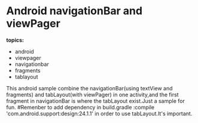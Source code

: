 
# Android navigationBar and viewPager

**topics:**
- android
- viewpager
- navigationbar
- fragments
- tablayout


This android sample combine the navigationBar(using textView and fragments) and tabLayout(with viewPager) in one activity,and the first fragment in navigationBar is where the tabLayout exist.Just a sample for fun.
#Remenber to add dependency in build.gradle :compile 'com.android.support:design:24.1.1' in order to use tabLayout.It's important.
